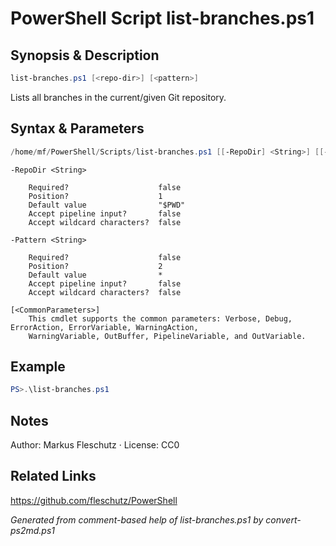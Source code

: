 # PowerShell Script list-branches.ps1

## Synopsis & Description
```powershell
list-branches.ps1 [<repo-dir>] [<pattern>]
```

Lists all branches in the current/given Git repository.

## Syntax & Parameters
```powershell
/home/mf/PowerShell/Scripts/list-branches.ps1 [[-RepoDir] <String>] [[-Pattern] <String>] [<CommonParameters>]
```

```
-RepoDir <String>
    
    Required?                    false
    Position?                    1
    Default value                "$PWD"
    Accept pipeline input?       false
    Accept wildcard characters?  false
```

```
-Pattern <String>
    
    Required?                    false
    Position?                    2
    Default value                *
    Accept pipeline input?       false
    Accept wildcard characters?  false
```

```
[<CommonParameters>]
    This cmdlet supports the common parameters: Verbose, Debug, ErrorAction, ErrorVariable, WarningAction, 
    WarningVariable, OutBuffer, PipelineVariable, and OutVariable.
```

## Example
```powershell
PS>.\list-branches.ps1
```


## Notes
Author: Markus Fleschutz · License: CC0

## Related Links
https://github.com/fleschutz/PowerShell

*Generated from comment-based help of list-branches.ps1 by convert-ps2md.ps1*
